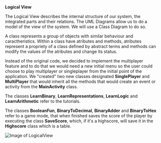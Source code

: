 **Logical View**

The Logical View describes the internal structure of our system, the integrated parts and their relations.
The UML Diagrams allow us to do a model of the view of the system. We will use a Class Diagram to do so.

A class represents a group of objects with similar behaviour and caractheristics. 
Within a class have atributes and methods, atributes represent a propriety of a class defined by abstract terms and methods can modify the values of the atributes and change its status.

Instead of the original code, we decided to implement the multiplayer feature and to do that we would need a new initial menu so the user could choose to play multiplayer or singleplayer from the initial point of the application. We "created" two new classes designated **SinglePlayer** and **MultiPlayer** that would inherit all the methods that would create an event or activity from the **MainActivity** class.

The classes **LearnBinary**, **LearnRepresentations**, **LearnLogic** and **LearnArithmetic** refer to the tutorials.

The classes **BooleanFun**, **BinaryToDecimal**, **BinaryAdder** and **BinaryToHex** refer to a game mode, that when finished saves the score of the player by executing the class **SaveScore**, which, if it's a highscore, will save it in the **Highscore** class which is a table.

![Image of LogicalView](http://s32.postimg.org/4jy9jiyud/Logical_View.png)
